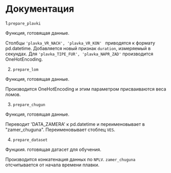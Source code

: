 # Документация

1.```prepare_plavki```

Функция, готовящая данные. 

Столбцы ```'plavka_VR_NACH', 'plavka_VR_KON' ``` приводятся к формату pd.datetime. Добавляется новый признак ```duration```, измеряемый в секундах. 
Для ```'plavka_TIPE_FUR', 'plavka_NAPR_ZAD'``` производится OneHotEncoding.


2. ```prepare_lom```

Функция, готовящая данные. 

Производится OneHotEncoding и этим параметром присваиваются веса ломов. 

3. ```prepare_chugun```

Функция, готовящая данные. 

Переводит 'DATA_ZAMERA' к pd.datetime и переименовывает в "zamer_chuguna". 
Переименовывает стоблец ```VES```. 

4. ```prepare_dataset```

Фунцкия. готовящая датасет для обучения. 

Производится конкатенация данных по ```NPLV```. ```zamer_chuguna``` отсчитывается от начала времени плавки. 
